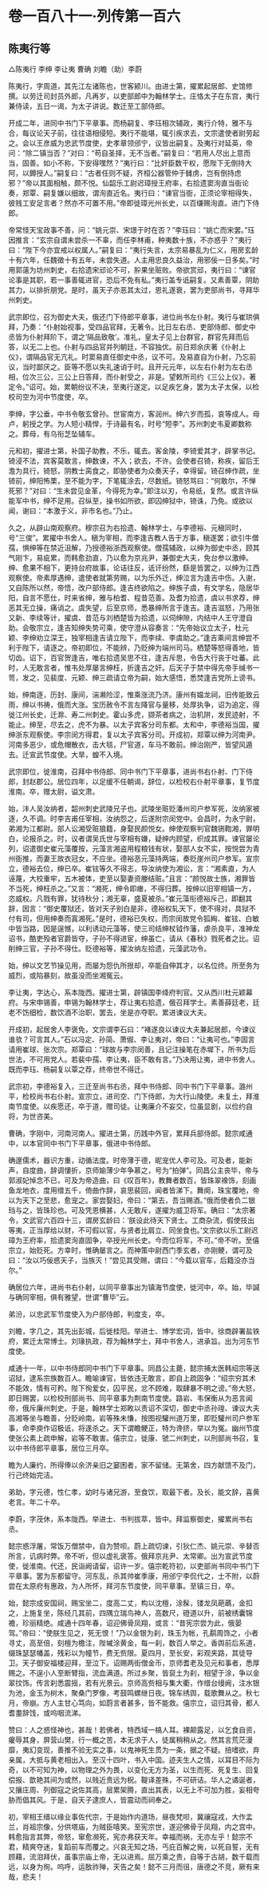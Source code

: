 # 卷一百八十一·列传第一百六

## 陈夷行等

△陈夷行 李绅 李让夷 曹确 刘瞻（助）李蔚

陈夷行，字周道，其先江左诸陈也，世客颍川。由进士第，擢累起居郎、史馆修撰。以劳迁司封员外郎，凡再岁，以吏部郎中为翰林学士。庄恪太子在东宫，夷行兼侍读，五日一谒，为太子讲说。数迁至工部侍郎。

开成二年，进同中书门下平章事。而杨嗣复、李珏相次辅政，夷行介特，雅不与合，每议论天子前，往往语相侵短。夷行不能堪，辄引疾求去，文宗遣使者尉劳起之。会以王彦威为忠武节度使，史孝章领邠宁，议皆出嗣复。及夷行对延英，帝问：“除二镇当否？”对曰：“苟自圣择，无不当者。”嗣复曰：“若用人尽出上意而当，固善。如小不称，下安得嘿然？”夷行曰：“比奸臣数干权，愿陛下无倒持大阿，以鐏授人。”嗣复曰：“古者任则不疑，齐桓公器管仲于雠虏，岂有倒持虑邪？”帝以其面相触，颇不悦。仙韶乐工尉迟璋授王府率，右拾遗窦洵直当衙论奏，郑覃、嗣复嫌以细故，谓洵直近名。夷行曰：“谏官当衙，正须论宰相得失，彼贱工安足言者？然亦不可置不用。”帝即徙璋光州长史，以百缣赐洵直。进门下侍郎。

帝常怪天宝政事不善，问：“姚元崇、宋璟于时在否？”李珏曰：“姚亡而宋罢。”珏因推言：“玄宗自谓未尝杀一不辜，而任李林甫，种夷数十族，不亦惑乎？”夷行曰：“陛下今亦宜戒以权属人。”嗣复曰：“夷行失言，太宗易暴乱为仁义，用房玄龄十有六年，任魏徵十有五年，未尝失道。人主用忠良久益治，用邪佞一日多矣。”时用郭薳为坊州刺史，右拾遗宋邧论不可，肸果坐赃败。帝欲赏邧，夷行曰：“谏官论事是其职，若一事善辄进官，恐后不免有私。”夷行盖专诋嗣复。又素善覃，阴助其力，以排折朋党。是时，虽天子亦恶其太过，恩礼遂衰，罢为吏部尚书，寻拜华州刺史。

武宗即位，召为御史大夫，俄还门下侍郎平章事，进位尚书左仆射。夷行与崔珙俱拜，乃奏：“仆射始视事，受四品官拜，无著令。比日左右丞、吏部侍郎、御史中丞皆为仆射拜阶下，谓之‘隔品致敬’。准礼，皇太子见上台群官，群官先拜而后答，以无二上也。仆射与四品官并列朝廷，不容独优。前日郑余庆著《仆射上仪》，谓隔品官无亢礼。时窦易直任御史中丞，议不可。及易直自为仆射，乃忘前议，当时鄙厌之。臣等不愿以失礼速诮于时。且开元元年，以左右仆射为左右丞相，位次三公，三公上日答拜，而仆射受之，非是。望敕所司约《三公上仪》，著定令。”诏可。始，累朝纷议不决，至夷行遂定。以足疾乞身，罢为太子太保，以检校司空为河中节度使，卒。

李绅，字公垂，中书令敬玄曾孙。世宦南方，客润州。绅六岁而孤，哀等成人。母卢，躬授之学。为人短小精悍，于诗最有名，时号“短李”。苏州刺史韦夏卿数称之。葬母，有乌衔芝坠辅车。

元和初，擢进士第，补国子助教，不乐，辄去。客金陵，李锜爱其才，辟掌书记。锜浸不法，宾客莫敢言，绅数谏，不入；欲去，不许。会使者召锜，称疾，留后王澹为具行，锜怒，阴教士脔食之，即胁使者为众奏天子，幸得留。锜召绅作疏，坐锜前，绅阳怖栗，至不能为字，下笔辄涂去，尽数纸。锜怒骂曰：“何敢尔，不惮死邪？”对曰：“生未尝见金革，今得死为幸。”即注以刃，令易纸，复然。或言许纵能军中书，绅不足用。召纵至，操书如所欲，即囚绅狱中，锜诛，乃免。或欲以闻，谢曰：“本激于义，非市名也。”乃止。

久之，从辟山南观察府。穆宗召为右拾遗、翰林学士，与李德裕、元稹同时，号“三俊”。累擢中书舍人。稹为宰相，而李逢吉教人告于方事，稹遂罢；欲引牛僧孺，惧绅等在禁近沮解，乃授德裕浙西观察使。僧孺辅政，以绅为御史中丞，顾其气刚卞，易疵累，而韩愈劲直，乃以愈为京兆尹，兼御史大夫，免台参以激绅。绅、愈果不相下，更持台府故事，论诘往反，诋讦纷然，繇是皆罢之，以绅为江西观察使。帝素厚遇绅，遣使者就第劳赐，以为乐外迁，绅泣言为逢吉中伤。入谢，又自陈所以然，帝悟，改户部侍郎。逢吉终欲陷之。绅族子虞，有文学名，隐居华阳，自言不愿仕，时来省绅，雅与柏耆、程昔范善。及耆为拾遗，虞以书求荐，绅恶其无立操，痛诮之。虞失望，后至京师，悉暴绅所言于逢吉。逢吉滋怒，乃用张又新、李续等计，擢虞、昔范与刘栖楚皆为拾遗，以伺绅隙，内结中人王守澄自助。会敬宗立，逢吉知绅失势可乘，使守澄从容奏言：“先帝始议立太子，杜元颖、李绅劝立深王，独宰相逢吉请立陛下，而李续、李虞助之。”逢吉乘间言绅尝不利于陛下，请逐之。帝初即位，不能辨，乃贬绅为端州司马。栖楚等怒得善地，皆切齿。诏下，百官贺逢吉，唯右拾遗吴思不往，逢吉斥思，令告大行丧于吐蕃。此时，人无敢言者，惟韦处厚屡言绅枉，折逢吉之奸。后天子于禁中得先帝手缄书一笥，发之，见裴度、元颖、绅三疏请立帝为嗣，始大感悟，悉焚逢吉党所上谤书。

始，绅南逐，历封、康间，湍濑险涩，惟乘涨流乃济。康州有媪龙祠，旧传能致云雨，绅以书祷，俄而大涨。宝历赦令不言左降官与量移，处厚执争，诏为追定，得徙江州长史，迁滁、寿二州刺史。霍山多虎，撷茶者病之，治机阱，发民迹射，不能止。绅至，尽去之，虎不为暴。以太子宾客分司东都。太和中，李德裕当国，擢绅浙东观察使。李宗闵方得君，复以太子宾客分司。开成初，郑覃以绅为河南尹。河南多恶少，或危帽散衣，击大毯，尸官道，车马不敢前。绅治刚严，皆望风遁去。迁宣武节度使。大旱，蝗不入境。

武宗即位，徙淮南，召拜中书侍郎、同中书门下平章事，进尚书右仆射、门下侍郎，封赵郡公。居位四年，以足缓不任朝谒，辞位，以检校右仆射平章事，复节度淮南。卒，赠太尉，谥文肃。

始，沣人吴汝纳者，韶州刺史武陵兄子也。武陵坐赃贬潘州司户参军死，汝纳家被逐，久不调。时李吉甫任宰相，汝纳怨之，后遂附宗闵党中。会昌时，为永宁尉，弟湘为江都尉。部人讼湘受赃狼籍，身娶民颜悦女。绅使观察判官魏铏鞫湘，罪明白，论报杀之。时，议者谓吴氏世与宰相有嫌，疑绅内顾望，织成其罪。谏官屡论列，诏遣御史崔元藻覆按，元藻言湘盗用程粮钱有状，娶部人女不实，按悦尝为青州衙推，而妻王故衣冠女，不应坐。德裕恶元藻持两端，奏贬崖州司户参军。宣宗立，德裕去位，绅已卒。崔铉等久不得志，导汝纳使为湘讼，言：“湘素直，为人诬蔑，大校重牢，五木被体，吏至以娶妻资媵结赃。”且言：“颜悦故士族，湘罪皆不当死，绅枉杀之。”又言：“湘死，绅令即瘗，不得归葬。按绅以旧宰相镇一方，恣威权。凡戮有罪，犹待秋分；湘无辜，盛夏被杀。”崔元藻衔德裕斥己，即翻其辞，因言：“御史覆狱还，皆对天子别白是非，德裕权轧天下，使不得对，具狱不付有司，但用绅奏而寘湘死。”是时，德裕已失权，而宗闵故党令狐綯、崔铉、白敏中皆当路，因是逞憾，以利诱动元藻等，使三司结绅杖钺作藩，虐杀良平，准神龙诏书，酷吏殁者官爵皆夺，子孙不得进宦，绅虽亡，请从《春秋》戮死者之比。诏削绅三官，子孙不得仕。贬德裕等，擢汝纳左拾遗，元藻武功令。

始，绅以文艺节操见用，而屡为怨仇所拫却，卒能自伸其才，以名位终。所至务为威烈，或陷暴刻，故虽没而坐湘冤云。

李让夷，字达心，系本陇西。擢进士第，辟镇国李绛府判官。又从西川杜元颖幕府。与宋申锡善，申锡为翰林学士，荐让夷右拾遗，俄召拜学士。素善薛廷老，廷老不饬细检，数饮酒不治职，罢去，坐是亦夺职。累进谏议大夫。

开成初，起居舍人李褒免，文宗谓李石曰：“褚遂良以谏议大夫兼起居郎，今谏议谁欤？可言其人。”石以冯定、孙简、萧俶、李让夷对，帝曰：“让夷可也。”李固言请用崔球、张次宗。郑覃曰：“球故与李宗闵善，且记注操笔在赤墀下，所书为后世法，不可用党人。若裴中孺、李让夷，臣不敢有言。”乃决用让夷，进中书舍人。既而李珏、杨嗣复以覃之荐，终帝世不得迁。

武宗初，李德裕复入，三迁至尚书右丞，拜中书侍郎、同中书门下平章事。潞州平，检校尚书右仆射。宣宗立，进司空、门下侍郎，为大行山陵使。未复土，拜淮南节度使。以疾愿还，卒于道，赠司徒。让夷廉介不妄交，位虽显剧，以俭约自将，为世咨美。

曹确，字刚中，河南河南人。擢进士第，历践中外官，累拜兵部侍郎。懿宗咸通中，以本官同中书门下平章事，俄进中书侍郎。

确邃儒术，器识方重，动循法度。时帝薄于德，昵宠优人李可及。可及者，能新声，自度曲，辞调悽折，京师媮薄少年争慕之，号为“拍弹”。同昌公主丧毕，帝与郭淑妃悼念不已，可及为帝造曲，曰《叹百年》，教舞者数百，皆珠翠襐饰，刻画鱼龙地衣，度用缯五千，倚曲作辞，哀思裴回，闻者皆涕下。舞阕，珠宝覆地，帝以为天下之至悲，愈宠之。家尝娶妇，帝曰：“第去，吾当赐酒。”俄而使者负二银珰与之，皆珠珍也。可及凭恩横甚，人无敢斥，遂擢为威卫将军。确曰：“太宗著令，文武官六百四十三，谓房玄龄曰：‘朕设此待天下贤士。工商杂流，假使技出等夷，正当厚给以财，不可假以官，与贤者比肩立、同坐食也。’文宗欲以乐工尉迟璋为王府率，拾遗窦洵直固争，卒授光州长史。今而位将军，不可。”帝不听。至僖宗立，始贬死。方幸时，惟确屡言之。而神策中尉西门季玄者，亦刚鲠，谓可及曰：“汝以巧佞惑天子，当族灭！”尝见其受赐，谓曰：“今载以官车，后籍没亦当尔。”

确居位六年，进尚书右仆射，以同平章事出为镇海节度使，徙河中，卒。始，毕諴与确同宰相，俱有雅望，世谓“曹毕”云。

弟汾，以忠武军节度使入为户部侍郎，判度支，卒。

刘瞻，字几之，其先出彭城，后徙桂阳。举进士、博学宏词，皆中。徐商辟署盐铁府，累迁太常博士。刘瑑执政，荐为翰林学士，拜中书舍人，进承旨。出为河东节度使。

咸通十一年，以中书侍郎同中书门下平章事。同昌公主薨，懿宗捕太医韩绍宗等送诏狱，逮系宗族数百人。瞻喻谏官，皆依违无敢言，即自上疏固争：“绍宗穷其术不能效，情有可矜。陛下徇爱女，囚平民，忿不顾难，取肆暴不明之谤。”帝大怒，即日赐罢，以检校刑部尚书、同平章事为荆南节度使。路岩、韦保衡从为恶言闻帝，俄斥廉州刺史。于是，翰林学士郑畋以责诏不深切，御史中丞孙瑝、谏议大夫高湘等坐与瞻善，分贬岭南。岩等殊未慊，按图视驩州道万里，即贬驩州司户参军事，命李庾作诏极诋，将遂杀之。天下谓瞻鲠正，特为谗挤，举以为冤。幽州节度使张公素上疏申解，岩等不敢害。僖宗立，徙康、虢二州刺史，以刑部尚书召，复以中书侍郎平章事，居位三月卒。

瞻为人廉约，所得俸以余济亲旧之窭困者，家不留储。无第舍，四方献馈不及门，行己终始完洁。

弟助，字元德，性仁孝，幼时与诸兄游，至食饮，取最下者。及长，能文辞，喜黄老言。年二十卒。

李蔚，字茂休，系本陇西。举进士、书判拔萃，皆中。拜监察御史，擢累尚书右丞。

懿宗惑浮屠，常饭万僧禁中，自为赞呗。蔚上疏切谏，引狄仁杰、姚元崇、辛替否所言，讥病时弊。帝不听，但以虚礼褒答。俄拜京兆尹、太常卿。出为宣武节度使，徙淮南。代还，民诣阙请留，诏许一岁。僖宗乾符初，以吏部尚书同中书门下平章事。罢为东都留守。河东乱，杀其帅崔季康，用邠宁李侃代之，士不附，以蔚尝在太原府有惠政，为人所怀，拜河东节度使，同平章事。至镇三日，卒。

始，懿宗成安国祠，赐宝坐二，度高二丈，构以沈檀，涂髹，镂龙凤葩蘤，金扣之，上施复坐，陈经几其前，四隅立瑞鸟神人，高数尺，磴道以升，前被绣囊锦襜，珍丽精绝。咸通十四年春，诏迎佛骨凤翔，或言：“昔宪宗尝为此，俄晏驾。”帝曰：“使朕生见之，死无恨！”乃以金银为刹，珠玉为帐，孔鹬周饰之，小者寻丈，高至倍，刻檀为檐注，陛墄涂黄金，每一刹，数百人举之。香舆前后系道，缀珠瑟瑟幡盖，残彩以为幢节，费无赀限。夏四月，至长安，彩观夹路，其徒导卫。天子御安福楼迎拜，至泣下。诏赐两街僧金币，京师耆老及见元和事者，悉厚赐之。不逞小人至断臂指，流血满道。所过乡聚，皆裒土为刹，相望于涂，争以金翠抆饰。传言刹悉震摇，若有光景云。京师高赀相与集大衢，作缯台缦阙，注水银为池，金玉为树木，聚桑门罗像，考鼓鸣螺继日夜。锦车绣舆，载歌舞从之。秋七月，帝崩。方人主甘心笃向，如蔚言者甚多，皆不能救。僖宗立，诏归其骨，都人耆耋辞饯，或呜咽流涕。

赞曰：人之惑怪神也，甚哉！若佛者，特西域一槁人耳。裸颠露足，以乞食自资，癯辱其身，屏营山樊，行一概之苦，本无求于人，徒属稍稍从之。然其言荒茫漫靡，夷幻变现，善推不验无实之事，以鬼神死生贯为一条，据之不疑。掊嗜欲，弃亲属，大抵与黄老相出入。至汉十四叶，书入中国。迹夫生人之情，以耳目不际为奇，以不可知为神，以物理之外为畏，以变化无方为圣，以生而死、死复生、回复偿报、歆艳其间为或然，以贱近贵远为柷。鞮译差殊，不可研诘。华人之谲诞者，又攘庄周、列御寇之说佐其高，层累架腾，直出其表，以无上不可加为胜，妄相夸胁而倡其风。于是，自天子逮庶人，皆震动而祠奉之。

初，宰相王缙以缘业事佐代宗，于是始作内道场，昼夜梵呗，冀禳寇戎，大作盂兰，肖祖宗像，分供塔庙，为贼臣嘻笑。至宪宗世，遂迎佛骨于凤翔，内之宫中。韩愈指言其弊，帝怒，窜愈濒死，宪亦弗获天年。幸福而祸，无亦左乎！懿宗不君，精爽夺迷，复蹈前车而覆之。兴哀无知之场，丐庇百解之胔，以死自誓，无有顾藉，流泪拜伏，虽事宗庙上帝，无以进焉。屈万乘之贵，自等于古胡，数千载而远，以身为徇。呜呼，运敔祚殚，天告之矣！懿不三月而徂，唐德之不竞，厥有来哉，悲夫！
